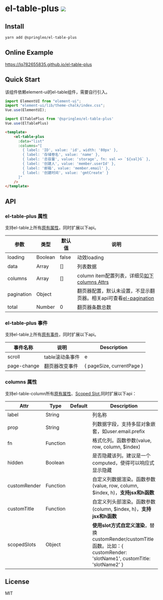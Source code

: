 # el-table-plus ![](https://img.shields.io/badge/license-MIT-F44336.svg)

## Install

``` bash
yarn add @springleo/el-table-plus
```

## Online Example

https://lq782655835.github.io/el-table-plus

## Quick Start

该组件依赖element-ui的el-table组件，需要自行引入。

``` js
import ElementUI from "element-ui";
import "element-ui/lib/theme-chalk/index.css";
Vue.use(ElementUI);

import ElTablePlus from '@springleo/el-table-plus'
Vue.use(ElTablePlus)
```

``` html
<template>
    <el-table-plus
      :data="list"
      :columns="[
        { label: 'ID', value: 'id', width: '80px' },
        { label: '存储卷名', value: 'name' },
        { label: '总容量', value: 'storage', fn: val => `${val}G` },
        { label: '创建人', value: 'member.userId' },
        { label: '邮箱', value: 'member.email' },
        { label: '创建时间', value: 'gmtCreate' }
      ]"
    />
</template>
```

## API

### el-table-plus 属性

支持el-table上所有[原有属性](https://element.eleme.cn/#/zh-CN/component/table#table-attributes)，同时扩展以下api。

参数 | 类型 | 默认值 | 说明
--- | --- | --- | ---
loading | Boolean | false | 动效loading
data | Array |  [] | 列表数据
columns | Array | [] | column item配置列表，详细见[如下columns Attrs](#columns-属性)
pagination | Object | | 翻页器配置，默认未设置，不显示翻页器。相关api可查看[el-pagination](https://element.eleme.cn/#/zh-CN/component/pagination#attributes)
total | Number | 0 | 翻页器条数总数

### el-table-plus 事件

支持el-table上所有[原有事件](https://element.eleme.cn/#/zh-CN/component/table#table-events)，同时扩展以下api。

事件名称 | 说明 | Description
--- | --- | ---
scroll | table滚动条事件 | e
page-change | 翻页器改变事件 | { pageSize, currentPage }

### columns 属性

支持el-table-column所有[原有属性](https://element.eleme.cn/#/zh-CN/component/table#table-column-attributes)、[Scoped Slot](https://element.eleme.cn/#/zh-CN/component/table#table-column-scoped-slot),同时扩展以下api：

Attr | Type | Default | Description
--- | --- | --- | ---
label | String |   | 列名称
prop | String |   | 列数据字段，支持多层对象嵌套，如user.email.prefix
fn | Function |   | 格式化列。函数参数(value, row, column, $index)
hidden | Boolean |   | 是否隐藏该列。建议是一个computed，使得可以响应式显示隐藏
customRender | Function |   | 自定义列数据渲染。函数参数(value, row, column, $index, h)，**支持jsx和h函数**
customTitle | Function |   | 自定义列头部渲染。函数参数(column, $index, h)，**支持jsx和h函数**
scopedSlots | Object |   | **使用slot方式自定义渲染**，替换customRender/customTitle函数。比如：{ customRender: 'slotName1', customTitle: 'slotName2' }

## License

MIT
